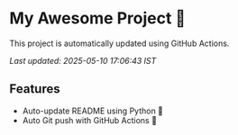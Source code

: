 # My Awesome Project 🚀

This project is automatically updated using GitHub Actions.

_Last updated: 2025-05-10 17:06:43 IST_

## Features
- Auto-update README using Python 🐍
- Auto Git push with GitHub Actions 🤖
